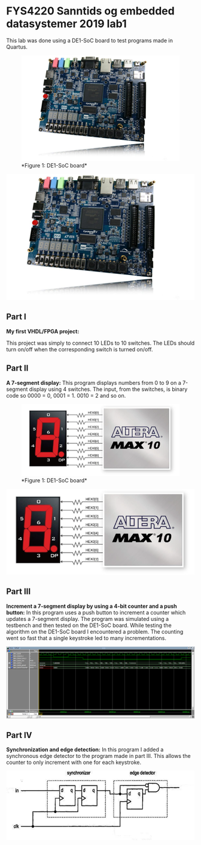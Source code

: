 # FYS4220 Sanntids og embedded datasystemer 2019 lab1

This lab was done using a DE1-SoC board to test programs made in Quartus.
<figure>
  <img src="/image_files/fpga.jpg" alt="my alt text"/>
  <figcaption> *Figure 1: DE1-SoC board* </figcaption>
</figure>

![FPGA](/image_files/fpga.jpg)

## Part I
**My first VHDL/FPGA project:**

This project was simply to connect 10 LEDs to 10 switches. 
The LEDs should turn on/off when the corresponding switch is turned on/off.

## Part II
**A 7-segment display:**
This program displays numbers from 0 to 9 on a 7-segment display using 4 switches.
The input, from the switches, is binary code so 0000 = 0, 0001 = 1. 0010 = 2 and so on.
<figure>
  <img src="/image_files/sevenSegment.png/">
  <figcaption> *Figure 1: DE1-SoC board* </figcaption>
</figure>

![Seven segment](/image_files/sevenSegment.png)

## Part III
**Increment a 7-segment display by using a 4-bit counter and a push button:**
In this program uses a push button to increment a counter which updates a 7-segment display. The program was simulated using a testbench and then tested on the DE1-SoC board. While testing the algorithm on the DE1-SoC board I encountered a problem. The counting went so fast that a single keystroke led to many incrementations. 

![simulation result](/image_files/VHDL_simulation.png)

## Part IV
**Synchronization and edge detection:**
In this program I added a synchronous edge detector to the program made in part III. This allows the counter to only increment with one for each keystroke.

![Edge detection](/image_files/edge_detect.JPG)

